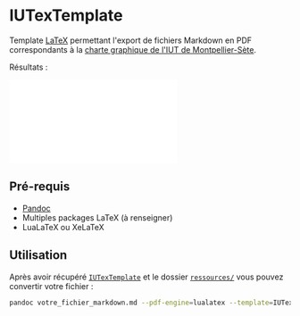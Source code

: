 # IUTexTemplate

Template [LaTeX](https://wikipedia.org/wiki/LaTeX) permettant l'export de fichiers Markdown en PDF correspondants à la [charte graphique de l'IUT de Montpellier-Sète](https://iut-montpellier-sete.edu.umontpellier.fr/files/2020/09/Charte-graphique-de-lIUTMS-Septembre-2020.pdf).

Résultats : 

![markdown](markdown.md)

## Pré-requis

- [Pandoc](https://pandoc.org/)
- Multiples packages LaTeX (à renseigner)
- LuaLaTeX ou XeLaTeX

## Utilisation

Après avoir récupéré [`IUTexTemplate`](IUTexTemplate.tex) et le dossier [`ressources/`](ressources) vous pouvez convertir votre fichier :

```bash
pandoc votre_fichier_markdown.md --pdf-engine=lualatex --template=IUTexTemplate -o output.pdf
```

